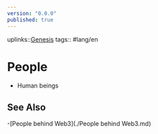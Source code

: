 ```yaml
---
version: "0.0.0"
published: true
---
```

uplinks::[Genesis](./Genesis.md)
tags:: #lang/en 
# People
- Human beings

## See Also
-[People behind Web3](./People behind Web3.md)